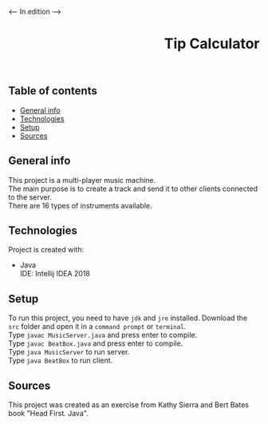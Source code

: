 <-- 
In edition 
-->
<h1 align="right">Tip Calculator</h1><br>

## Table of contents
* [General info](#general-info)
* [Technologies](#technologies)
* [Setup](#setup)
* [Sources](#sources)

## General info
This project is a multi-player music machine.  
The main purpose is to create a track and send it to other clients connected to the server.  
There are 16 types of instruments available.

## Technologies
Project is created with:
* Java  
IDE: Intellij IDEA 2018

## Setup
To run this project, you need to have `jdk` and `jre` installed.
Download the `src` folder and open it in a `command prompt` or `terminal`.  
Type `javac MusicServer.java` and press enter to compile.  
Type `javac BeatBox.java` and press enter to compile.  
Type `java MusicServer` to run server.  
Type `java BeatBox` to run client.

## Sources
This project was created as an exercise from Kathy Sierra and Bert Bates book "Head First. Java".
